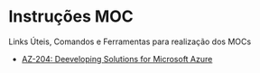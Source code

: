# Instruções MOC
Links Úteis, Comandos e Ferramentas para realização dos MOCs

* [AZ-204: Deeveloping Solutions for Microsoft Azure](AZ204.md)





